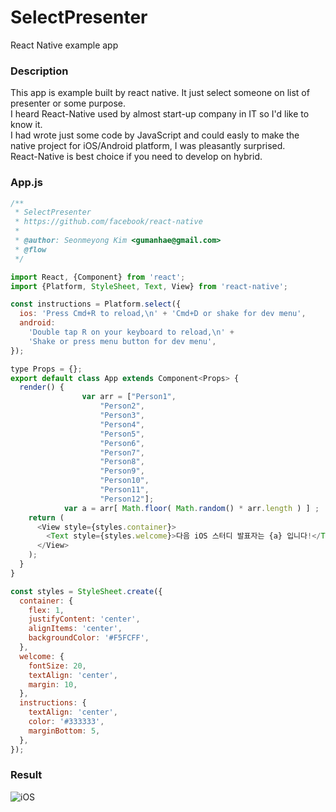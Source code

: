# SelectPresenter
React Native example app

### Description
This app is example built by react native. It just select someone on list of presenter or some purpose.    
I heard React-Native used by almost start-up company in IT so I'd like to know it.    
I had wrote just some code by JavaScript and could easly to make the native project for iOS/Android platform, I was pleasantly surprised.  
React-Native is best choice if you need to develop on hybrid.

### App.js
```javascript
/**
 * SelectPresenter
 * https://github.com/facebook/react-native
 *
 * @author: Seonmeyong Kim <gumanhae@gmail.com>
 * @flow
 */

import React, {Component} from 'react';
import {Platform, StyleSheet, Text, View} from 'react-native';

const instructions = Platform.select({
  ios: 'Press Cmd+R to reload,\n' + 'Cmd+D or shake for dev menu',
  android:
    'Double tap R on your keyboard to reload,\n' +
    'Shake or press menu button for dev menu',
});

type Props = {};
export default class App extends Component<Props> {
  render() {
  			  	var arr = ["Person1", 
  					"Person2",
					"Person3",
					"Person4",
					"Person5",
					"Person6",
					"Person7",
					"Person8",
					"Person9",
					"Person10",
					"Person11",
					"Person12"];
			var a = arr[ Math.floor( Math.random() * arr.length ) ] ;
    return (
      <View style={styles.container}>
        <Text style={styles.welcome}>다음 iOS 스터디 발표자는 {a} 입니다!</Text>
      </View>
    );
  }
}

const styles = StyleSheet.create({
  container: {
    flex: 1,
    justifyContent: 'center',
    alignItems: 'center',
    backgroundColor: '#F5FCFF',
  },
  welcome: {
    fontSize: 20,
    textAlign: 'center',
    margin: 10,
  },
  instructions: {
    textAlign: 'center',
    color: '#333333',
    marginBottom: 5,
  },
});

```

### Result
![iOS](screenshot.png)
